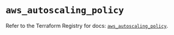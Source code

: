 # `aws_autoscaling_policy`

Refer to the Terraform Registry for docs: [`aws_autoscaling_policy`](https://registry.terraform.io/providers/hashicorp/aws/5.51.0/docs/resources/autoscaling_policy).
